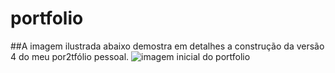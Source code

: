 # portfolio
##A imagem ilustrada abaixo demostra em detalhes a construção da versão 4 do meu por2tfólio pessoal.
![imagem inicial do portfolio](https://github.com/TarcisioValentim/meuportifolio/blob/master/img-pag-inicial.png)
